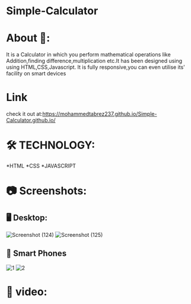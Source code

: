 # Simple-Calculator 

# About :blue_book::
It is a Calculator in which you perform mathematical operations like Addition,finding difference,multiplication etc.It has been designed using using HTML,CSS,Javascript.
It is fully responsive,you can even utilise its' facility on smart devices 

# Link
check it out at:https://mohammedtabrez237.github.io/Simple-Calculator.github.io/

# :hammer_and_wrench: TECHNOLOGY:
*HTML
*CSS
*JAVASCRIPT

# :camera: Screenshots:

## :desktop_computer: Desktop:

![Screenshot (124)](https://user-images.githubusercontent.com/109822837/226641849-d6189425-494d-405c-8062-30050b8d07c5.png)
![Screenshot (125)](https://user-images.githubusercontent.com/109822837/226642621-43ccebb5-e5b3-4dd7-8462-35daecd39008.png)

## :iphone: Smart Phones
![1](https://user-images.githubusercontent.com/109822837/226643154-2aa01aa4-2bff-407f-8d23-74ac82a12a1d.jpeg)
![2](https://user-images.githubusercontent.com/109822837/226643171-940e761d-a2e6-46d5-80f8-e503bc9712c0.jpeg)


# :movie_camera: video:


